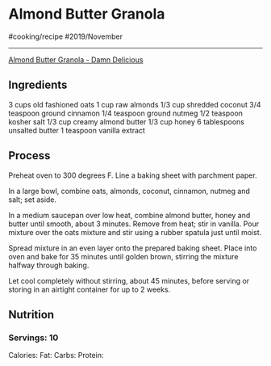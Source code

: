 # Almond Butter Granola
#cooking/recipe #2019/November
- - - -
[Almond Butter Granola - Damn Delicious](https://damndelicious.net/2019/03/13/almond-butter-granola/)

## Ingredients
3 cups old fashioned oats
1 cup raw almonds
1/3 cup shredded coconut
3/4 teaspoon ground cinnamon
1/4 teaspoon ground nutmeg
1/2 teaspoon kosher salt
1/3 cup creamy almond butter
1/3 cup honey
6 tablespoons unsalted butter
1 teaspoon vanilla extract

## Process
Preheat oven to 300 degrees F. Line a baking sheet with parchment paper.

In a large bowl, combine oats, almonds, coconut, cinnamon, nutmeg and salt; set aside.

In a medium saucepan over low heat, combine almond butter, honey and butter until smooth, about 3 minutes. Remove from heat; stir in vanilla. Pour mixture over the oats mixture and stir using a rubber spatula just until moist.

Spread mixture in an even layer onto the prepared baking sheet. Place into oven and bake for 35 minutes until golden brown, stirring the mixture halfway through baking.

Let cool completely without stirring, about 45 minutes, before serving or storing in an airtight container for up to 2 weeks.

## Nutrition
### Servings: 10
Calories: 
Fat: 
Carbs: 
Protein: 